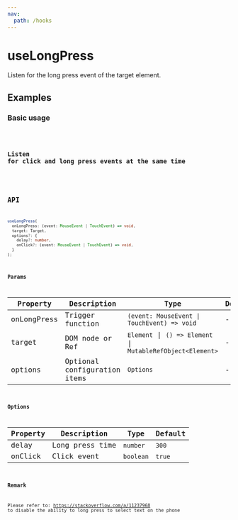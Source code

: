 ```yaml
---
nav:
  path: /hooks
---
```


# useLongPress

Listen for the long press event of the target element.

## Examples

### Basic usage

<code src="./demo/demo1.tsx"/>

### Listen for click and long press events at the same time

<code src="./demo/demo2.tsx"/>

## API

```typescript
useLongPress(
  onLongPress: (event: MouseEvent | TouchEvent) => void,
  target: Target,
  options?: {
    delay?: number,
    onClick?: (event: MouseEvent | TouchEvent) => void,
  }
);
```

### Params

| Property    | Description                  | Type                                                        | Default |
|-------------|------------------------------|-------------------------------------------------------------|---------|
| onLongPress | Trigger function             | `(event: MouseEvent \| TouchEvent) => void`                 | -       |
| target      | DOM node or Ref              | `Element` \| `() => Element` \| `MutableRefObject<Element>` | -       |
| options     | Optional configuration items | `Options`                                                   | -       |

### Options
| Property   | Description     | Type      | Default       |
|------------|-----------------|-----------|---------------|
| delay      | Long press time | `number`  | `300`         |
| onClick    | Click event     | `boolean` | `true`        |

### Remark

Please refer to: https://stackoverflow.com/a/11237968 to disable the ability to long press to select text on the phone
